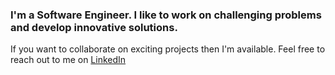 ### I'm a Software Engineer. I like to work on challenging problems and develop innovative solutions.
If you want to collaborate on exciting projects then I'm available.
Feel free to reach out to me on [LinkedIn](https://www.linkedin.com/in/shama-parvin-khan-914438121/)


<!--
**shamakhan/shamakhan** is a ✨ _special_ ✨ repository because its `README.md` (this file) appears on your GitHub profile.

Here are some ideas to get you started:

- 🔭 I’m currently working on ...
- 🌱 I’m currently learning ...
- 👯 I’m looking to collaborate on ...
- 🤔 I’m looking for help with ...
- 💬 Ask me about ...
- 📫 How to reach me: ...
- 😄 Pronouns: ...
- ⚡ Fun fact: ...
-->
